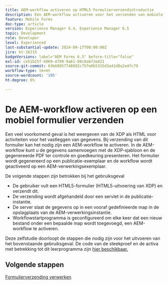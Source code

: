 ```yaml
---
title: AEM-workflow activeren op HTML5 Formulierverzendintroductie
description: Een AEM-workflow activeren voor het verzenden van mobiele formulieren
feature: Mobile Forms
doc-type: article
version: Experience Manager 6.4, Experience Manager 6.5
topic: Development
role: Developer
level: Experienced
last-substantial-update: 2024-09-17T00:00:00Z
jira: kt-16215
badgeVersions: label="AEM Forms 6.5" before-title="false"
exl-id: ce51b25f-6069-4799-9a61-98c0a672e821
source-git-commit: 03b68057748892c757e0b5315d3a41d0a2e4fc79
workflow-type: tm+mt
source-wordcount: '195'
ht-degree: 0%

---
```


# De AEM-workflow activeren op een mobiel formulier verzenden

Een veel voorkomend geval is het weergeven van de XDP als HTML voor activiteiten voor het vastleggen van gegevens. Bij verzending van dit formulier kan het nodig zijn een AEM-workflow te activeren. In de AEM-workflow kunt u de gegevens samenvoegen met de XDP-sjabloon en de gegenereerde PDF ter controle en goedkeuring presenteren. Het formulier wordt gegenereerd op een publicatie-exemplaar en de workflow wordt geactiveerd op een AEM-verwerkingsexemplaar.

De volgende stappen zijn betrokken bij het gebruiksgeval

* De gebruiker vult een HTML5-formulier (HTML5-uitvoering van XDP) en verzendt dit.
* De verzending wordt afgehandeld door een servlet in de publicatie-instantie.
* De server slaat de gegevens op in een vooraf gedefinieerde map in de opslagplaats van de AEM-verwerkingsinstantie.
* Workflowstartprogramma is geconfigureerd om elke keer dat een nieuw bestand onder een bepaalde map wordt toegevoegd, een AEM-workflow te activeren.

Deze zelfstudie doorloopt de stappen die nodig zijn voor het uitvoeren van het bovenstaande gebruiksgeval. De code van de steekproef en de activa met betrekking tot dit leerprogramma zijn [ hier beschikbaar.](./deploy-assets.md)


## Volgende stappen

[Formulierverzending verwerken](./handle-form-submission.md)
